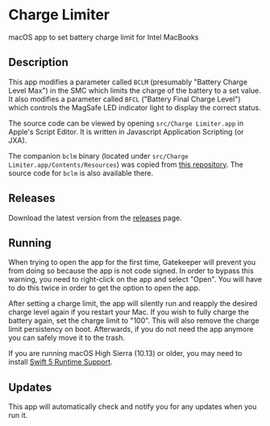# Charge Limiter

macOS app to set battery charge limit for Intel MacBooks

## Description

This app modifies a parameter called `BCLM` (presumably "Battery Charge Level Max") in the SMC which limits the charge of the battery to a set value. It also modifies a parameter called `BFCL` ("Battery Final Charge Level") which controls the MagSafe LED indicator light to display the correct status.

The source code can be viewed by opening `src/Charge Limiter.app` in Apple's Script Editor. It is written in Javascript Application Scripting (or JXA).

The companion `bclm` binary (located under `src/Charge Limiter.app/Contents/Resources`) was copied from [this repository](https://github.com/zackelia/bclm). The source code for `bclm` is also available there.

## Releases

Download the latest version from the [releases](https://github.com/godly-devotion/charge-limiter/releases) page.

## Running

When trying to open the app for the first time, Gatekeeper will prevent you from doing so because the app is not code signed. In order to bypass this warning, you need to right-click on the app and select "Open". You will have to do this twice in order to get the option to open the app.

After setting a charge limit, the app will silently run and reapply the desired charge level again if you restart your Mac. If you wish to fully charge the battery again, set the charge limit to "100". This will also remove the charge limit persistency on boot. Afterwards, if you do not need the app anymore you can safely move it to the trash.

If you are running macOS High Sierra (10.13) or older, you may need to install [Swift 5 Runtime Support](https://support.apple.com/kb/dl1998?locale=en_US).

## Updates

This app will automatically check and notify you for any updates when you run it.
